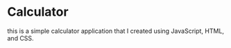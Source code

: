 # Calculator
this is a simple calculator application that I created using JavaScript, HTML, and CSS.
